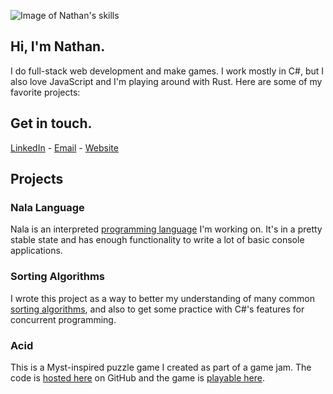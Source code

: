 ![Image of Nathan's skills](http://nathanwiles.net/img/skills.png)

## Hi, I'm Nathan.
I do full-stack web development and make games. I work mostly in C#, but I also love JavaScript and I'm playing around with Rust. Here are some of my favorite projects:

## Get in touch.

[LinkedIn](https://www.linkedin.com/in/nathan-wiles/) - [Email](ntwiles@gmail.com) - [Website](http://nathanwiles.net)

## Projects

### Nala Language
Nala is an interpreted [programming language](https://github.com/ntwiles/nala) I'm working on. It's in a pretty stable state and has enough functionality to write a lot of basic console applications.

### Sorting Algorithms
I wrote this project as a way to better my understanding of many common [sorting algorithms](https://github.com/ntwiles/sorting-algorithms), and also to get some practice with C#'s features for concurrent programming.

### Acid 
This is a Myst-inspired puzzle game I created as part of a game jam. The code is [hosted here](https://github.com/ntwiles/acid) on GitHub and the game is [playable here](https://ntwiles.itch.io/acid). 

